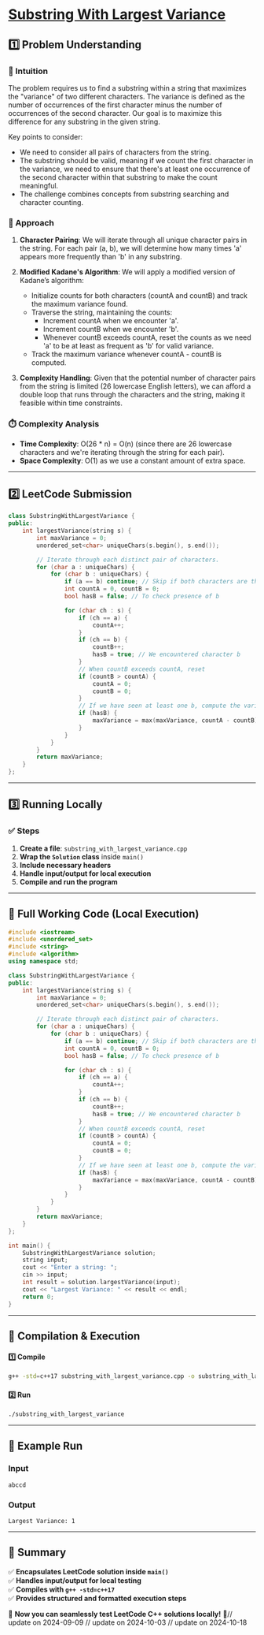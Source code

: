 # **[Substring With Largest Variance](https://leetcode.com/problems/substring-with-largest-variance/description/)**  

## **1️⃣ Problem Understanding**  
### **📌 Intuition**  
The problem requires us to find a substring within a string that maximizes the "variance" of two different characters. The variance is defined as the number of occurrences of the first character minus the number of occurrences of the second character. Our goal is to maximize this difference for any substring in the given string. 

Key points to consider:
- We need to consider all pairs of characters from the string.
- The substring should be valid, meaning if we count the first character in the variance, we need to ensure that there's at least one occurrence of the second character within that substring to make the count meaningful.
- The challenge combines concepts from substring searching and character counting.

### **🚀 Approach**  
1. **Character Pairing**: We will iterate through all unique character pairs in the string. For each pair (a, b), we will determine how many times 'a' appears more frequently than 'b' in any substring.
  
2. **Modified Kadane's Algorithm**: We will apply a modified version of Kadane’s algorithm:
   - Initialize counts for both characters (countA and countB) and track the maximum variance found.
   - Traverse the string, maintaining the counts:
     - Increment countA when we encounter 'a'.
     - Increment countB when we encounter 'b'.
     - Whenever countB exceeds countA, reset the counts as we need 'a' to be at least as frequent as 'b' for valid variance.
   - Track the maximum variance whenever countA - countB is computed.

3. **Complexity Handling**: Given that the potential number of character pairs from the string is limited (26 lowercase English letters), we can afford a double loop that runs through the characters and the string, making it feasible within time constraints.

### **⏱️ Complexity Analysis**  
- **Time Complexity**: O(26 * n) = O(n) (since there are 26 lowercase characters and we're iterating through the string for each pair).
- **Space Complexity**: O(1) as we use a constant amount of extra space.

---  

## **2️⃣ LeetCode Submission**  
```cpp
class SubstringWithLargestVariance {
public:
    int largestVariance(string s) {
        int maxVariance = 0;
        unordered_set<char> uniqueChars(s.begin(), s.end());

        // Iterate through each distinct pair of characters.
        for (char a : uniqueChars) {
            for (char b : uniqueChars) {
                if (a == b) continue; // Skip if both characters are the same
                int countA = 0, countB = 0;
                bool hasB = false; // To check presence of b

                for (char ch : s) {
                    if (ch == a) {
                        countA++;
                    }
                    if (ch == b) {
                        countB++;
                        hasB = true; // We encountered character b
                    }
                    // When countB exceeds countA, reset
                    if (countB > countA) {
                        countA = 0;
                        countB = 0;
                    }
                    // If we have seen at least one b, compute the variance
                    if (hasB) {
                        maxVariance = max(maxVariance, countA - countB);
                    }
                }
            }
        }
        return maxVariance;
    }
};
```  

---  

## **3️⃣ Running Locally**  
### **✅ Steps**  
1. **Create a file**: `substring_with_largest_variance.cpp`  
2. **Wrap the `Solution` class** inside `main()`  
3. **Include necessary headers**  
4. **Handle input/output for local execution**  
5. **Compile and run the program**  

---  

## **📝 Full Working Code (Local Execution)**  
```cpp
#include <iostream>
#include <unordered_set>
#include <string>
#include <algorithm>
using namespace std;

class SubstringWithLargestVariance {
public:
    int largestVariance(string s) {
        int maxVariance = 0;
        unordered_set<char> uniqueChars(s.begin(), s.end());

        // Iterate through each distinct pair of characters.
        for (char a : uniqueChars) {
            for (char b : uniqueChars) {
                if (a == b) continue; // Skip if both characters are the same
                int countA = 0, countB = 0;
                bool hasB = false; // To check presence of b

                for (char ch : s) {
                    if (ch == a) {
                        countA++;
                    }
                    if (ch == b) {
                        countB++;
                        hasB = true; // We encountered character b
                    }
                    // When countB exceeds countA, reset
                    if (countB > countA) {
                        countA = 0;
                        countB = 0;
                    }
                    // If we have seen at least one b, compute the variance
                    if (hasB) {
                        maxVariance = max(maxVariance, countA - countB);
                    }
                }
            }
        }
        return maxVariance;
    }
};

int main() {
    SubstringWithLargestVariance solution;
    string input;
    cout << "Enter a string: ";
    cin >> input;
    int result = solution.largestVariance(input);
    cout << "Largest Variance: " << result << endl;
    return 0;
}
```  

---  

## **🔧 Compilation & Execution**  
#### **1️⃣ Compile**  
```bash
g++ -std=c++17 substring_with_largest_variance.cpp -o substring_with_largest_variance
```  

#### **2️⃣ Run**  
```bash
./substring_with_largest_variance
```  

---  

## **🎯 Example Run**  
### **Input**  
```
abccd
```  
### **Output**  
```
Largest Variance: 1
```  

---  

## **📌 Summary**  
✅ **Encapsulates LeetCode solution inside `main()`**  
✅ **Handles input/output for local testing**  
✅ **Compiles with `g++ -std=c++17`**  
✅ **Provides structured and formatted execution steps**  

🚀 **Now you can seamlessly test LeetCode C++ solutions locally!** 🚀// update on 2024-09-09
// update on 2024-10-03
// update on 2024-10-18
